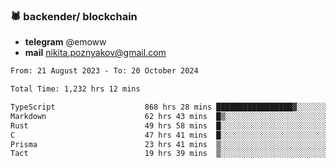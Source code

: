 ### 🕷 backender/ blockchain
- **telegram** @emoww
- **mail** nikita.poznyakov@gmail.com

<!--START_SECTION:waka-->

```txt
From: 21 August 2023 - To: 20 October 2024

Total Time: 1,232 hrs 12 mins

TypeScript                    868 hrs 28 mins █████████████████▓░░░░░░░   70.23 %
Markdown                      62 hrs 43 mins  █▒░░░░░░░░░░░░░░░░░░░░░░░   05.07 %
Rust                          49 hrs 58 mins  █░░░░░░░░░░░░░░░░░░░░░░░░   04.04 %
C                             47 hrs 41 mins  █░░░░░░░░░░░░░░░░░░░░░░░░   03.86 %
Prisma                        23 hrs 41 mins  ▒░░░░░░░░░░░░░░░░░░░░░░░░   01.92 %
Tact                          19 hrs 39 mins  ▒░░░░░░░░░░░░░░░░░░░░░░░░   01.59 %
```

<!--END_SECTION:waka-->




